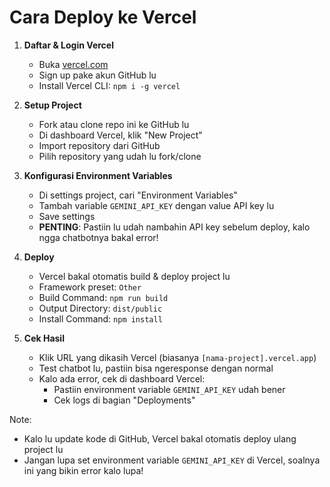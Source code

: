 # Cara Deploy ke Vercel

1. **Daftar & Login Vercel**
   - Buka [vercel.com](https://vercel.com)
   - Sign up pake akun GitHub lu
   - Install Vercel CLI: `npm i -g vercel`

2. **Setup Project**
   - Fork atau clone repo ini ke GitHub lu
   - Di dashboard Vercel, klik "New Project"
   - Import repository dari GitHub
   - Pilih repository yang udah lu fork/clone

3. **Konfigurasi Environment Variables**
   - Di settings project, cari "Environment Variables"
   - Tambah variable `GEMINI_API_KEY` dengan value API key lu
   - Save settings
   - **PENTING**: Pastiin lu udah nambahin API key sebelum deploy, kalo ngga chatbotnya bakal error!

4. **Deploy**
   - Vercel bakal otomatis build & deploy project lu
   - Framework preset: `Other`
   - Build Command: `npm run build`
   - Output Directory: `dist/public`
   - Install Command: `npm install`

5. **Cek Hasil**
   - Klik URL yang dikasih Vercel (biasanya `[nama-project].vercel.app`)
   - Test chatbot lu, pastiin bisa ngeresponse dengan normal
   - Kalo ada error, cek di dashboard Vercel:
     - Pastiin environment variable `GEMINI_API_KEY` udah bener
     - Cek logs di bagian "Deployments"

Note: 
- Kalo lu update kode di GitHub, Vercel bakal otomatis deploy ulang project lu
- Jangan lupa set environment variable `GEMINI_API_KEY` di Vercel, soalnya ini yang bikin error kalo lupa!